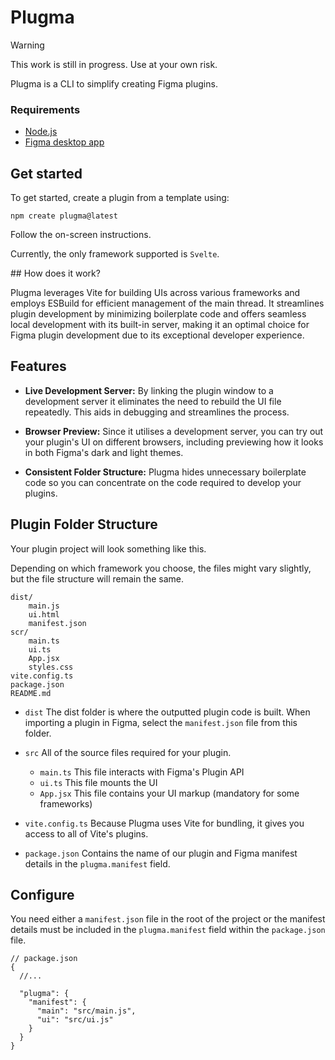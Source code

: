 # Plugma

> [!WARNING]
> This work is still in progress. Use at your own risk.

Plugma is a CLI to simplify creating Figma plugins.

### Requirements

- [Node.js](https://nodejs.org/en)
- [Figma desktop app](https://www.figma.com/downloads/)

## Get started

To get started, create a plugin from a template using:

```shell
npm create plugma@latest
```

Follow the on-screen instructions.

Currently, the only framework supported is `Svelte`.

## How does it work?

Plugma leverages Vite for building UIs across various frameworks and employs ESBuild for efficient management of the main thread. It streamlines plugin development by minimizing boilerplate code and offers seamless local development with its built-in server, making it an optimal choice for Figma plugin development due to its exceptional developer experience.

## Features

- **Live Development Server:** By linking the plugin window to a development server it eliminates the need to rebuild the UI file repeatedly. This aids in debugging and streamlines the process.

- **Browser Preview:** Since it utilises a development server, you can try out your plugin's UI on different browsers, including previewing how it looks in both Figma's dark and light themes.

- **Consistent Folder Structure:** Plugma hides unnecessary boilerplate code so you can concentrate on the code required to develop your plugins.

## Plugin Folder Structure

Your plugin project will look something like this.

Depending on which framework you choose, the files might vary slightly, but the file structure will remain the same.

```
dist/
    main.js
    ui.html
    manifest.json
scr/
    main.ts
    ui.ts
    App.jsx
    styles.css
vite.config.ts
package.json
README.md
```

- `dist` The dist folder is where the outputted plugin code is built. When importing a plugin in Figma, select the `manifest.json` file from this folder.

- `src` All of the source files required for your plugin.

  - `main.ts` This file interacts with Figma's Plugin API
  - `ui.ts` This file mounts the UI
  - `App.jsx` This file contains your UI markup (mandatory for some frameworks)

- `vite.config.ts` Because Plugma uses Vite for bundling, it gives you access to all of Vite's plugins.

- `package.json` Contains the name of our plugin and Figma manifest details in the `plugma.manifest` field.

## Configure

You need either a `manifest.json` file in the root of the project or the manifest details must be included in the `plugma.manifest` field within the `package.json` file.

```jsonc
// package.json
{
  //...

  "plugma": {
    "manifest": {
      "main": "src/main.js",
      "ui": "src/ui.js"
    }
  }
}
```
